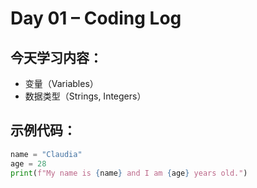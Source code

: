 # Day 01 – Coding Log

## 今天学习内容：
- 变量（Variables）
- 数据类型（Strings, Integers）

## 示例代码：
```python
name = "Claudia"
age = 28
print(f"My name is {name} and I am {age} years old.")
